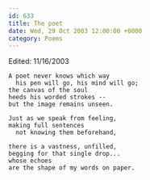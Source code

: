 ```yaml
---
id: 633
title: The poet
date: Wed, 29 Oct 2003 12:00:00 +0000
category: Poems
---
```


Edited: 11/16/2003

    A poet never knows which way  
      his pen will go, his mind will go;  
    the canvas of the soul  
    heeds his worded strokes --  
    but the image remains unseen.

    Just as we speak from feeling,  
    making full sentences  
      not knowing them beforehand,

    there is a vastness, unfilled,  
    begging for that single drop...  
    whose echoes  
    are the shape of my words on paper.


